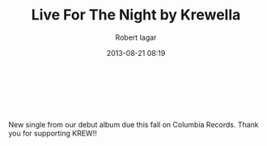 ﻿---
layout: post
title: Live For The Night by Krewella
date: 2013-08-21 08:19
author: "Robert Iagar"
comments: true
tags: [IFTTT, SoundCloud]
---
<div><br /><br /><br /><br />New single from our debut album due this fall on Columbia Records. Thank you for supporting KREW!!</div>
